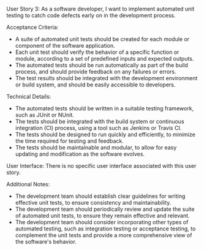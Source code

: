 User Story 3: As a software developer, I want to implement automated unit testing to catch code defects early on in the development process.

Acceptance Criteria:
* A suite of automated unit tests should be created for each module or component of the software application.
* Each unit test should verify the behavior of a specific function or module, according to a set of predefined inputs and expected outputs.
* The automated tests should be run automatically as part of the build process, and should provide feedback on any failures or errors.
* The test results should be integrated with the development environment or build system, and should be easily accessible to developers.

Technical Details:
* The automated tests should be written in a suitable testing framework, such as JUnit or NUnit.
* The tests should be integrated with the build system or continuous integration (CI) process, using a tool such as Jenkins or Travis CI.
* The tests should be designed to run quickly and efficiently, to minimize the time required for testing and feedback.
* The tests should be maintainable and modular, to allow for easy updating and modification as the software evolves.

User Interface: There is no specific user interface associated with this user story.

Additional Notes:
* The development team should establish clear guidelines for writing effective unit tests, to ensure consistency and maintainability.
* The development team should periodically review and update the suite of automated unit tests, to ensure they remain effective and relevant.
* The development team should consider incorporating other types of automated testing, such as integration testing or acceptance testing, to complement the unit tests and provide a more comprehensive view of the software's behavior.


